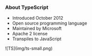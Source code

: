 ### About TypeScript

<div class="flex">
  <ul class="col">
    <li>Introduced October 2012</li>
    <li>Open source programming language</li>
    <li>Maintained by Microsoft</li>
    <li>Apache 2 license</li>
    <li>Transpiles to JavaScript</li>
  </ul>

  <div class="col">
    ![TS](img/ts-small.png)
  </div>
</div>